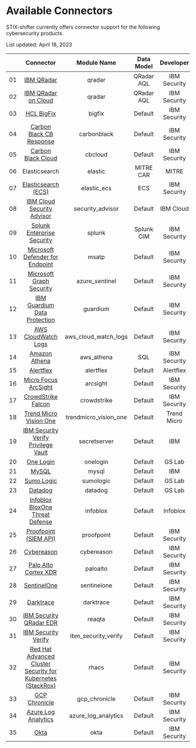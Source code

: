 # Available Connectors

STIX-shifter currently offers connector support for the following cybersecurity products.

List updated: April 18, 2023

|       |         Connector          |      Module Name     | Data Model |  Developer   | Translation | Transmission | Availability |
| :---: | :------------------------: | :------------------: | :--------: | :----------: | :---------: | :----------: | :----------: |
|   01  |         [IBM QRadar](../stix_shifter_modules/qradar)         |        qradar        |  QRadar AQL   | IBM Security |     Yes     |     Yes      |   Released    |
|   02  |    [IBM QRadar on Cloud](../stix_shifter_modules/qradar)     |        qradar        | QRadar AQL | IBM Security |     Yes     |     Yes      |   Released    |
|   03  |         [HCL BigFix](../stix_shifter_modules/bigfix)         |        bigfix        |  Default   | IBM Security |     Yes     |     Yes      |   Released    |
|   04  |  [Carbon Black CB Response](../stix_shifter_modules/carbonblack)  |      carbonblack     |  Default   | IBM Security |     Yes     |     Yes      |   Released    |
|   05  |  [Carbon Black Cloud](../stix_shifter_modules/cbcloud)  |      cbcloud     |  Default   | IBM Security |     Yes     |     Yes      |   Released    |
|   06  |       Elasticsearch       |       elastic        | MITRE CAR  |    MITRE     |     Yes     |      No      |   Released    |
|   07  |       [Elasticsearch (ECS)](../stix_shifter_modules/elastic_ecs)       |     elastic_ecs      |    ECS     | IBM Security |     Yes     |     Yes      |   Released    |
|   08  | [IBM Cloud Security Advisor](../stix_shifter_modules/security_advisor) |   security_advisor   |  Default   |  IBM Cloud   |     Yes     |     Yes      |   Released    |
|   09  |           [Splunk Enterprise Security](../stix_shifter_modules/splunk)           |        splunk        | Splunk CIM | IBM Security |     Yes     |     Yes      |   Released    |
|   10  |       [Microsoft Defender for Endpoint](../stix_shifter_modules/msatp)        |        msatp         |  Default   | IBM Security |     Yes     |     Yes      |   Released    |
|   11  |       [Microsoft Graph Security](../stix_shifter_modules/azure_sentinel)       |    azure_sentinel    |  Default   | IBM Security |     Yes     |     Yes      |   Released    |
|   12  |        [IBM Guardium Data Protection](../stix_shifter_modules/guardium)       |       guardium       |  Default   | IBM Security |     Yes     |     Yes      |   Released    |
|   13  |    [AWS CloudWatch Logs](../stix_shifter_modules/aws_cloud_watch_logs)     | aws_cloud_watch_logs |  Default   | IBM Security |     Yes     |     Yes      |   Released    |
|   14  |       [Amazon Athena](../stix_shifter_modules/aws_athena)       |   aws_athena   |  SQL   | IBM Security |     Yes     |     Yes      |   Released    |
|   15  |       [Alertflex](../stix_shifter_modules/alertflex)       |    alertflex    |  Default   | Alertflex |     Yes     |     Yes      |   Released    |
|   16  |       [Micro Focus ArcSight](../stix_shifter_modules/arcsight)       |    arcsight    |  Default   | IBM Security |     Yes     |     Yes      |   Released    |
|   17  |       [CrowdStrike Falcon](../stix_shifter_modules/crowdstrike)       |    crowdstrike    |  Default   | IBM Security |     Yes     |     Yes      |   Released    |
|   18  |       [Trend Micro Vision One](../stix_shifter_modules/trendmicro_vision_one)       |    trendmicro_vision_one    |  Default   | Trend Micro |     Yes     |     Yes      |   Released    |
|   19  |       [IBM Security Verify Privilege Vault](../stix_shifter_modules/secretserver)       |    secretserver    |  Default   | IBM |     Yes     |     Yes      |   Released    |
|   20  |       [One Login](../stix_shifter_modules/onelogin)       |    onelogin    |  Default   | GS Lab |     Yes     |     Yes      |   Released    |
|   21  |       [MySQL](../stix_shifter_modules/mysql)                                                                  |    mysql    |  Default   | IBM |     Yes     |     Yes      |   Released    |
|   22  |       [Sumo Logic](../stix_shifter_modules/sumologic)       |    sumologic    |  Default   | GS Lab |     Yes     |     Yes      |   Released    |
|   23  |       [Datadog](../stix_shifter_modules/datadog)       |    datadog    |  Default   | GS Lab |     Yes     |     Yes      |   Released    |
|   24  |       [Infoblox BloxOne Threat Defense](../stix_shifter_modules/infoblox)       |    infoblox    |  Default   | Infoblox |     Yes     |     Yes      |   Released    |
|   25  |       [Proofpoint (SIEM API)](../stix_shifter_modules/proofpoint)       |    proofpoint    |  Default   | IBM Security |     Yes     |     Yes      |   Released    |
|   26  |       [Cybereason](../stix_shifter_modules/cybereason)                        | cybereason              | Default    | IBM Security | Yes         | Yes          | Released     |
|   27  |       [Palo Alto Cortex XDR](../stix_shifter_modules/paloalto)                        | paloalto              | Default    | IBM Security | Yes         | Yes          | Released     |
|   28  |       [SentinelOne](../stix_shifter_modules/sentinelone)                        | sentinelone              | Default    | IBM Security | Yes         | Yes          | Released     |
|   29  |       [Darktrace](../stix_shifter_modules/darktrace)                           | darktrace              | Default    | IBM Security | Yes         | Yes          | Released     |
|   30  |       [IBM Security QRadar EDR](../stix_shifter_modules/reaqta)                           | reaqta             | Default    | IBM Security | Yes         | Yes          | Released     |
|   31  |       [IBM Security Verify](../stix_shifter_modules/ibm_security_verify)                           | ibm_security_verify             | Default    | IBM Security | Yes         | Yes          | Released     |
|   32  |       [Red Hat Advanced Cluster Security for Kubernetes (StackRox)](../stix_shifter_modules/rhacs)                           | rhacs             | Default    | IBM Security | Yes         | Yes          | Released     |
|   33  |      [GCP Chronicle](../stix_shifter_modules/gcp_chronicle)                   | gcp_chronicle              | Default    | IBM Security | Yes         | Yes          | Released     |
|   34  |      [Azure Log Analytics](../stix_shifter_modules/azure_log_analytics)                   | azure_log_analytics              | Default    | IBM Security | Yes         | Yes          | Released     |
|   35  |      [Okta](../stix_shifter_modules/okta)                   | okta              | Default    | IBM Security | Yes         | Yes          | Released     |


